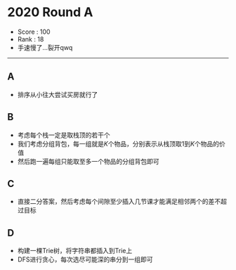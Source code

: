 # 2020 Round A

-   Score : 100
-   Rank : 18
-   手速慢了...裂开qwq

---

## A

- 排序从小往大尝试买房就行了

## B

- 考虑每个栈一定是取栈顶的若干个
- 我们考虑分组背包，每一组就是$K$个物品，分别表示从栈顶取$1$到$K$个物品的价值
- 然后跑一遍每组只能取至多一个物品的分组背包即可

## C

- 直接二分答案，然后考虑每个间隙至少插入几节课才能满足相邻两个的差不超过目标

## D

- 构建一棵Trie树，将字符串都插入到Trie上
- DFS进行贪心，每次选尽可能深的串分到一组即可
